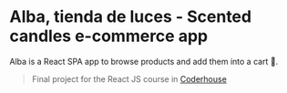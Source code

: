 # Alba, tienda de luces - Scented candles e-commerce app

Alba is a React SPA app to browse products and add them into a cart 🛒.

> Final project for the React JS course in [Coderhouse](https://coderhouse.com)<br>
